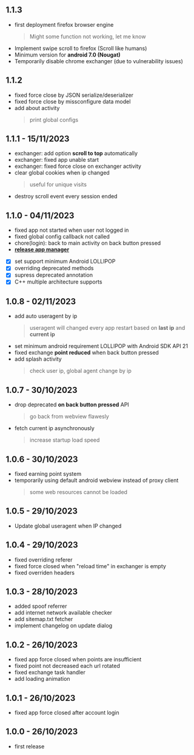 <!-- 5 6 ^ % -->

## 1.1.3
- first deployment firefox browser engine
  > Might some function not working, let me know
- Implement swipe scroll to firefox (Scroll like humans)
- Minimum version for **android 7.0 (Nougat)**
- Temporarily disable chrome exchanger (due to vulnerability issues)

## 1.1.2
- fixed force close by JSON serialize/deserializer
- fixed force close by missconfigure data model
- add about activity
  > print global configs

## 1.1.1 - 15/11/2023
- exchanger: add option **scroll to top** automatically
- exchanger: fixed app unable start
- exchanger: fixed force close on exchanger activity
- clear global cookies when ip changed
  > useful for unique visits
- destroy scroll event every session ended

## 1.1.0 - 04/11/2023
- fixed app not started when user not logged in
- fixed global config callback not called
- chore(login): back to main activity on back button pressed
- [**release app manager**](https://github.com/dimaslanjaka/android-traffic-exchange/raw/master/release/manager-release.apk)
- [x] set support minimum Android LOLLIPOP
- [x] overriding deprecated methods
- [x] supress deprecated annotation
- [x] C++ multiple architecture supports

## 1.0.8 - 02/11/2023
- add auto useragent by ip
  > useragent will changed every app restart based on **last ip** and **current ip**
- set minimum android requirement LOLLIPOP with Android SDK API 21
- fixed exchange **point reduced** when back button pressed
- add splash activity
  > check user ip, global agent change by ip

## 1.0.7 - 30/10/2023
- drop deprecated **on back button pressed** API
  > go back from webview flawesly
- fetch current ip asynchronously
  > increase startup load speed

## 1.0.6 - 30/10/2023
- fixed earning point system
- temporarily using default android webview instead of proxy client
  > some web resources cannot be loaded

## 1.0.5 - 29/10/2023
- Update global useragent when IP changed

## 1.0.4 - 29/10/2023
- fixed overriding referer
- fixed force closed when "reload time" in exchanger is empty
- fixed overriden headers

## 1.0.3 - 28/10/2023
- added spoof referrer
- add internet network available checker
- add sitemap.txt fetcher
- implement changelog on update dialog

## 1.0.2 - 26/10/2023
- fixed app force closed when points are insufficient
- fixed point not decreased each url rotated
- fixed exchange task handler
- add loading animation

## 1.0.1 - 26/10/2023
- fixed app force closed after account login

## 1.0.0 - 26/10/2023
- first release